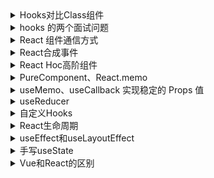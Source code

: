 <details>
  <summary>Hooks对比Class组件</summary>
  class组件的缺点
  
  1. 组件间的状态逻辑难以复用，虽然使用高阶组件可以解决问题，但会导致层级冗余
  2. 事件监听和timeout的添加和移除分别在两个生命周期里
  3. class组件有this指向问题，需要通过箭头函数或bind this来解决
</details>

<details>
  <summary>hooks 的两个面试问题</summary>

1. 只能在函数的最外层调用，不要在循环，条件判断或子函数中使用
   因为 state 的取值方式是单链表，顺序不能乱。详情可见手写 useState
2. 为什么 useEffect 的第二个参数是空数组，就相当于 componentDidMount，只执行一次
</details>

<details>
  <summary>React 组件通信方式</summary>
  <pre>
  1. 父子组件通过props和回调函数
  2. 兄弟组件可以通过父组件传值
  3. 跨层级用usecontext
  4. Redux
  5. Mobx
  </pre>
</details>

<details>
  <summary>React合成事件</summary>

    React 自己实现了这么一套事件机制，它在 DOM 事件体系基础上做了改进，减少了内存的消耗，并且最大程度上解决了 IE 等浏览器的不兼容问题
    React 上注册的事件最终会绑定在document这个 DOM 上，而不是 React 组件对应的 DOM(减少内存开销就是因为所有的事件都绑定在 document 上，其他节点没有绑定事件)，这基于事件委托

    React 自身实现了一套事件冒泡机制，所以这也就是为什么我们 event.stopPropagation() 无效的原因。

    React 通过队列的形式，从触发的组件向父组件回溯，然后调用他们 JSX 中定义的 callback

    React 有一套自己的合成事件 SyntheticEvent，不是原生的，这个可以自己去看官网

    React 通过对象池的形式管理合成事件对象的创建和销毁，减少了垃圾的生成和新对象内存的分配，提高了性能

</details>

<details>
  <summary>React Hoc高阶组件</summary>
    在React中，高阶组件（Higher-Order Component，HOC）是一种模式，用于通过包装另一个组件来增强其功能。HOC是一种重用组件逻辑并为组件提供额外props或行为的方式。

    1. Hoc的主要作用
    2. 抽离重复代码，实现组件复用
    3. 条件渲染，渲染拦截
    4. 拦截组件的生命周期
    5. 操作props
    6. 操作组件实例，反向继承，属性代理，渲染劫持(class组件才能做到)

    一个示例：


    ```javascript
    import React from 'react';

    // 高阶组件，用于添加身份验证功能
    const withAuthentication = (WrappedComponent) => {
      return class extends React.Component {
        constructor(props) {
          super(props);
          this.state = {
            isAuthenticated: false,
          };
        }

        componentDidMount() {
          // 模拟身份验证过程
          setTimeout(() => {
            this.setState({ isAuthenticated: true });
          }, 2000);
        }

        render() {
          const { isAuthenticated } = this.state;

          // 如果已认证，渲染被包装的组件，否则显示认证中消息
          return isAuthenticated ? (
            <WrappedComponent {...this.props} />
          ) : (
            <div>正在进行身份验证，请稍候...</div>
          );
        }
      };
    };

    // 需要进行身份验证的组件
    const ProtectedComponent = (props) => {
      return <div>受保护的组件</div>;
    };

    // 使用高阶组件对受保护组件进行身份验证增强
    const AuthenticatedComponent = withAuthentication(ProtectedComponent);

    // 应用程序中的其他组件
    const App = () => {
      return (
        <div>
          <h1>应用程序</h1>
          <AuthenticatedComponent />
        </div>
      );
    };
    ```

</details>

<details>
  <summary>PureComponent、React.memo</summary>
   在 React 工作流中，如果只有父组件发生状态更新，即使父组件传给子组件的所有 Props 都没有修改，也会引起子组件的 Render 过程。从 React 的声明式设计理念来看，如果子组件的 Props 和 State 都没有改变，那么其生成的 DOM 结构和副作用也不应该发生改变。当子组件符合声明式设计理念时，就可以忽略子组件本次的 Render 过程。PureComponent 和 React.memo 就是应对这种场景的，PureComponent 是对类组件的 Props 和 State 进行浅比较，React.memo 是对函数组件的 Props 进行浅比较。
</details>

<details>
  <summary>useMemo、useCallback 实现稳定的 Props 值</summary>

如果传给子组件的派生状态或函数，每次都是新的引用，那么 PureComponent 和 React.memo 优化就会失效。所以需要使用 useMemo 和 useCallback 来生成稳定值，并结合 PureComponent 或 React.memo 避免子组件重新 Render。

useCallback 是「useMemo 的返回值为函数」时的特殊情况，是 React 提供的便捷方式。在 React Server Hooks 代码 中，useCallback 就是基于 useMemo 实现的。尽管 React Client(客户端) Hooks 没有使用同一份代码，但 useCallback 的代码逻辑和 useMemo 的代码逻辑仍是一样的。

useMemo 用于缓存计算结果，避免重复计算，而 useCallback 用于缓存回调函数，避免重复创建。

</details>

<details>
  <summary>useReducer</summary>

```javascript
import { useReducer } from "react";

function reducer(state, action) {
  if (action.type === "incremented_age") {
    return {
      age: state.age + 1,
    };
  }
  throw Error("Unknown action.");
}

export default function Counter() {
  const [state, dispatch] = useReducer(reducer, { age: 42 });

  return (
    <>
      <button
        onClick={() => {
          dispatch({ type: "incremented_age" });
        }}
      >
        Increment age
      </button>
      <p>Hello! You are {state.age}.</p>
    </>
  );
}
```

</details>

<details>
  <summary>自定义Hooks</summary>

```javascript
import { useState } from "react";

const useCounter = (initialValue) => {
  const [count, setCount] = useState(initialValue);

  const increment = () => {
    setCount(count + 1);
  };

  const decrement = () => {
    setCount(count - 1);
  };

  return { count, increment, decrement };
};

// 在组件中使用自定义的计数器Hooks
const MyComponent = () => {
  const { count, increment, decrement } = useCounter(0);

  return (
    <div>
      <p>Count: {count}</p>
      <button onClick={increment}>Increment</button>
      <button onClick={decrement}>Decrement</button>
    </div>
  );
};
```

</details>

<details>
  <summary>React生命周期</summary>

1. componentDidMount
   componentDidMount 方法，React 将会在组件被添加到屏幕上 （挂载） 后调用它。这里是设置数据获取、订阅监听事件或操作 DOM 节点的常见位置。

2. componentWillUnmount
   componentWillUnmount 方法，React 会在你的组件被移除屏幕（卸载）之前调用它。此方法常常用于取消数据获取或移除监听事件。

</details>

<details>
  <summary>useEffect和useLayoutEffect</summary>

useEffect 和 useLayoutEffect 都是 React 中用于处理副作用（side effects）的 Hook。副作用是指在组件渲染过程之外进行的操作，例如数据获取、订阅事件、修改 DOM 等。

useEffect 是异步执行的，它会在组件渲染完成之后执行。这意味着它不会阻塞组件的渲染过程，而是在渲染完成后，通过将副作用代码添加到浏览器的任务队列中来执行。因此，如果副作用代码不需要立即执行，而是可以稍后执行，那么使用 useEffect 是一个不错的选择。

useLayoutEffect 与 useEffect 类似，也用于处理副作用，但它是同步执行的。它会在组件渲染完成后，但在浏览器布局更新之前立即执行。这使得它更适合于需要在 DOM 更新之前进行一些计算或操作的场景。

需要注意的是，由于 useLayoutEffect 是同步执行的，如果副作用代码中包含了一些耗时操作，可能会导致页面响应性下降。因此，在使用 useLayoutEffect 时，要确保副作用代码的执行时间尽可能短，并避免阻塞页面渲染。

useLayoutEffect 应该在以下情况下使用，而不是使用 useEffect：

1. 当你需要在 DOM 更新之前进行一些操作：useLayoutEffect 在组件渲染完成后立即执行，但在浏览器布局更新之前。这使得它适合于需要在浏览器计算布局之前进行某些操作的场景，例如测量 DOM 元素的尺寸或位置。

2. 当你需要在更新后立即访问 DOM：某些情况下，你可能需要在 DOM 更新完成后立即执行某些操作。例如，你希望在更新后滚动到特定的位置或执行其他与 DOM 相关的操作。在这种情况下，使用 useLayoutEffect 可以确保你的操作在 DOM 更新完成后立即执行。

</details>

<details>
  <summary>手写useState</summary>

```javascript
function render() {
  reactDom.render(<App />, document.getElementById("root"));
  stateIndex = 0;
}

let stateArr = [];
let stateIndex = 0;
function useState(initState) {
  stateArr[stateIndex] = stateArr[stateIndex] || initState;

  function setState(newState) {
    state = newState;
    render(); // 触发更新
  }

  stateIndex++;
  return [state, setState];
}

render();
```

</details>

<details>
  <summary>Vue和React的区别</summary>

1. 学习曲线和易用性：
   Vue 更容易上手，学习成本低
2. 数据绑定：
   Vue：Vue 使用双向数据绑定，通过 v-model 指令可以轻松实现数据的双向绑定。
   React：React 采用单向数据流的概念，数据流动是单向的，通过 props 向下传递数据，通过回调函数或状态管理库来管理数据的更新。
3. Template 和 Jsx 的区别
4. 响应式更新
   Vue 使用基于依赖追踪的观察者机制，能够自动追踪数据的变化，并在数据变化时更新相关的视图。
   React 使用虚拟 DOM 和高效的渲染算法，通过比较虚拟 DOM 的差异来最小化对实际 DOM 的操作。这种方式在大规模或复杂的应用程序中表现出色，能够提供更高的性能。
5. React 生态系统庞大且成熟，有丰富的第三方库和组件可供选择。

</details>
